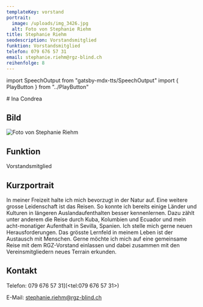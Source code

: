 ```yaml
---
templateKey: vorstand
portrait:
  image: /uploads/img_3426.jpg
  alt: Foto von Stephanie Riehm
title: Stephanie Riehm
seodescription: Vorstandsmitglied
funktion: Vorstandsmitglied
telefon: 079 676 57 31
email: stephanie.riehm@rgz-blind.ch
reihenfolge: 8
---
```

import SpeechOutput from "gatsby-mdx-tts/SpeechOutput"
import { PlayButton } from "../PlayButton"

<SpeechOutput id="vorstand-ina-condrea" customPlayButton={PlayButton}># Ina Condrea
## Bild

![Foto von Stephanie Riehm](/uploads/whatsapp-image-2023-05-08-at-22.35.23.jpeg "Bild von Stephanie Riehm")



## Funktion

Vorstandsmitglied

## Kurzportrait

In meiner Freizeit halte ich mich bevorzugt in der Natur auf. Eine weitere grosse Leidenschaft ist das Reisen. So konnte ich bereits einige Länder und Kulturen in längeren Auslandaufenthalten besser kennenlernen. Dazu zählt unter anderem die Reise durch Kuba, Kolumbien und Ecuador und mein acht-monatiger Aufenthalt in Sevilla, Spanien. Ich stelle mich gerne neuen Herausforderungen. Das grösste Lernfeld in meinem Leben ist der Austausch mit Menschen. Gerne möchte ich mich auf eine gemeinsame Reise mit dem RGZ-Vorstand einlassen und dabei zusammen mit den Vereinsmitgliedern neues Terrain erkunden.

## Kontakt

Telefon: 079 676 57 31](<tel:079 676 57 31>)

E-Mail: [stephanie.riehm@rgz-blind.ch](mailto:stephanie.riehm@rgz-blind.ch)

</SpeechOutput>